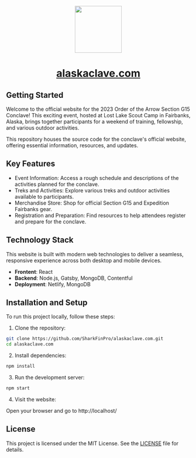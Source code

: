 <p align="center">
  <a href="https://alaskaclave.netlify.app">
    <picture>
      <source media="(prefers-color-scheme: dark)" srcset="https://alaskaclave.netlify.app/static/97810635099417901a63c2ce619757c3/d689f/logoYellow_512.webp">
      <img src="https://alaskaclave.netlify.app/static/97810635099417901a63c2ce619757c3/d689f/logoYellow_512.webp" height="128">
    </picture>
    <h1 align="center">alaskaclave.com</h1>
  </a>
</p>

## Getting Started
Welcome to the official website for the 2023 Order of the Arrow Section G15 Conclave!
This exciting event, hosted at Lost Lake Scout Camp in Fairbanks, Alaska, brings together participants for a weekend of training, fellowship, and various outdoor activities.

This repository houses the source code for the conclave's official website, offering essential information, resources, and updates.

## Key Features
- Event Information: Access a rough schedule and descriptions of the activities planned for the conclave.
- Treks and Activities: Explore various treks and outdoor activities available to participants.
- Merchandise Store: Shop for official Section G15 and Expedition Fairbanks gear.
- Registration and Preparation: Find resources to help attendees register and prepare for the conclave.

## Technology Stack
This website is built with modern web technologies to deliver a seamless, responsive experience across both desktop and mobile devices.
- **Frontent**: React
- **Backend**: Node.js, Gatsby, MongoDB, Contentful
- **Deployment**: Netlify, MongoDB

## Installation and Setup
To run this project locally, follow these steps:

1. Clone the repository:
```bash
git clone https://github.com/SharkFinPro/alaskaclave.com.git
cd alaskaclave.com
```

2. Install dependencies:
```bash
npm install
```

3. Run the development server:
```bash
npm start
```

4. Visit the website:

Open your browser and go to http://localhost/

## License
This project is licensed under the MIT License. See the [LICENSE](LICENSE) file for details.
